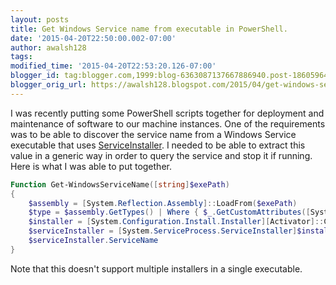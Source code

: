 ```yaml
---
layout: posts
title: Get Windows Service name from executable in PowerShell.
date: '2015-04-20T22:50:00.002-07:00'
author: awalsh128
tags: 
modified_time: '2015-04-20T22:53:20.126-07:00'
blogger_id: tag:blogger.com,1999:blog-6363087137667886940.post-1860596437713208243
blogger_orig_url: https://awalsh128.blogspot.com/2015/04/get-windows-service-name-from.html
---
```


I was recently putting some PowerShell scripts together for deployment
and maintenance of software to our machine instances. One of the
requirements was to be able to discover the service name from a Windows
Service executable that uses
[ServiceInstaller](https://msdn.microsoft.com/en-us/library/system.serviceprocess.serviceinstaller%28v=vs.110%29.aspx).
I needed to be able to extract this value in a generic way in order to
query the service and stop it if running. Here is what I was able to put
together.

``` powershell
Function Get-WindowsServiceName([string]$exePath)
{
    $assembly = [System.Reflection.Assembly]::LoadFrom($exePath)
    $type = $assembly.GetTypes() | Where { $_.GetCustomAttributes([System.ComponentModel.RunInstallerAttribute], 0).Length -gt 0 } | Select -First 1
    $installer = [System.Configuration.Install.Installer][Activator]::CreateInstance($type)
    $serviceInstaller = [System.ServiceProcess.ServiceInstaller]$installer.Installers[0]
    $serviceInstaller.ServiceName
}
```

Note that this doesn\'t support multiple installers in a single
executable.
